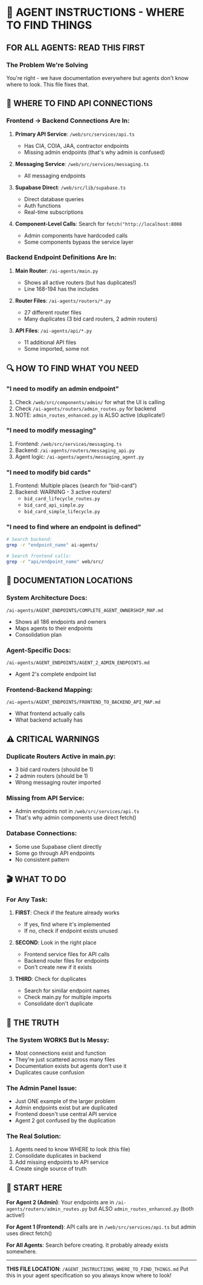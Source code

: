 # 🚨 AGENT INSTRUCTIONS - WHERE TO FIND THINGS

## FOR ALL AGENTS: READ THIS FIRST

### The Problem We're Solving
You're right - we have documentation everywhere but agents don't know where to look. This file fixes that.

## 🎯 WHERE TO FIND API CONNECTIONS

### Frontend → Backend Connections Are In:
1. **Primary API Service**: `/web/src/services/api.ts`
   - Has CIA, COIA, JAA, contractor endpoints
   - Missing admin endpoints (that's why admin is confused)

2. **Messaging Service**: `/web/src/services/messaging.ts`
   - All messaging endpoints

3. **Supabase Direct**: `/web/src/lib/supabase.ts`
   - Direct database queries
   - Auth functions
   - Real-time subscriptions

4. **Component-Level Calls**: Search for `fetch("http://localhost:8008`
   - Admin components have hardcoded calls
   - Some components bypass the service layer

### Backend Endpoint Definitions Are In:
1. **Main Router**: `/ai-agents/main.py`
   - Shows all active routers (but has duplicates!)
   - Line 168-194 has the includes

2. **Router Files**: `/ai-agents/routers/*.py`
   - 27 different router files
   - Many duplicates (3 bid card routers, 2 admin routers)

3. **API Files**: `/ai-agents/api/*.py`
   - 11 additional API files
   - Some imported, some not

## 🔍 HOW TO FIND WHAT YOU NEED

### "I need to modify an admin endpoint"
1. Check `/web/src/components/admin/` for what the UI is calling
2. Check `/ai-agents/routers/admin_routes.py` for backend
3. NOTE: `admin_routes_enhanced.py` is ALSO active (duplicate!)

### "I need to modify messaging"
1. Frontend: `/web/src/services/messaging.ts`
2. Backend: `/ai-agents/routers/messaging_api.py`
3. Agent logic: `/ai-agents/agents/messaging_agent.py`

### "I need to modify bid cards"
1. Frontend: Multiple places (search for "bid-card")
2. Backend: WARNING - 3 active routers!
   - `bid_card_lifecycle_routes.py`
   - `bid_card_api_simple.py`
   - `bid_card_simple_lifecycle.py`

### "I need to find where an endpoint is defined"
```bash
# Search backend:
grep -r "endpoint_name" ai-agents/

# Search frontend calls:
grep -r "api/endpoint_name" web/src/
```

## 📁 DOCUMENTATION LOCATIONS

### System Architecture Docs:
`/ai-agents/AGENT_ENDPOINTS/COMPLETE_AGENT_OWNERSHIP_MAP.md`
- Shows all 186 endpoints and owners
- Maps agents to their endpoints
- Consolidation plan

### Agent-Specific Docs:
`/ai-agents/AGENT_ENDPOINTS/AGENT_2_ADMIN_ENDPOINTS.md`
- Agent 2's complete endpoint list

### Frontend-Backend Mapping:
`/ai-agents/AGENT_ENDPOINTS/FRONTEND_TO_BACKEND_API_MAP.md`
- What frontend actually calls
- What backend actually has

## ⚠️ CRITICAL WARNINGS

### Duplicate Routers Active in main.py:
- 3 bid card routers (should be 1)
- 2 admin routers (should be 1)
- Wrong messaging router imported

### Missing from API Service:
- Admin endpoints not in `/web/src/services/api.ts`
- That's why admin components use direct fetch()

### Database Connections:
- Some use Supabase client directly
- Some go through API endpoints
- No consistent pattern

## 🎬 WHAT TO DO

### For Any Task:
1. **FIRST**: Check if the feature already works
   - If yes, find where it's implemented
   - If no, check if endpoint exists unused

2. **SECOND**: Look in the right place
   - Frontend service files for API calls
   - Backend router files for endpoints
   - Don't create new if it exists

3. **THIRD**: Check for duplicates
   - Search for similar endpoint names
   - Check main.py for multiple imports
   - Consolidate don't duplicate

## 🔑 THE TRUTH

### The System WORKS But Is Messy:
- Most connections exist and function
- They're just scattered across many files
- Documentation exists but agents don't use it
- Duplicates cause confusion

### The Admin Panel Issue:
- Just ONE example of the larger problem
- Admin endpoints exist but are duplicated
- Frontend doesn't use central API service
- Agent 2 got confused by the duplication

### The Real Solution:
1. Agents need to know WHERE to look (this file)
2. Consolidate duplicates in backend
3. Add missing endpoints to API service
4. Create single source of truth

## 📍 START HERE

**For Agent 2 (Admin)**: Your endpoints are in `/ai-agents/routers/admin_routes.py` but ALSO `admin_routes_enhanced.py` (both active!)

**For Agent 1 (Frontend)**: API calls are in `/web/src/services/api.ts` but admin uses direct fetch()

**For All Agents**: Search before creating. It probably already exists somewhere.

---

**THIS FILE LOCATION**: `/AGENT_INSTRUCTIONS_WHERE_TO_FIND_THINGS.md`
Put this in your agent specification so you always know where to look!